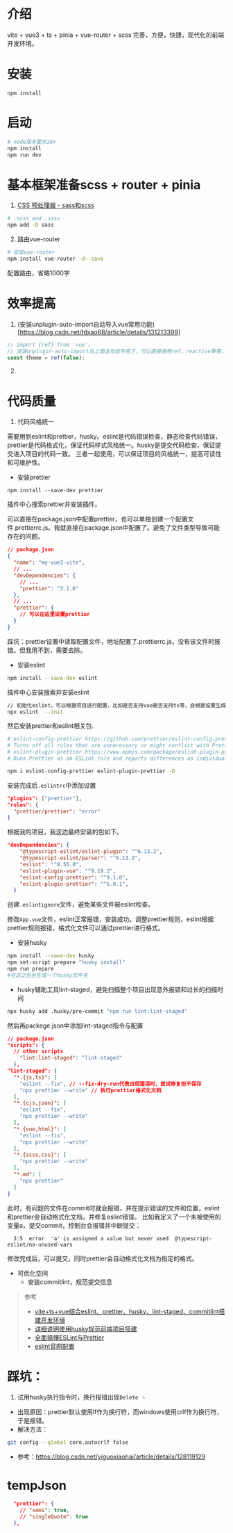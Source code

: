 # 介绍

vite + vue3 + ts + pinia + vue-router + scss
完善，方便，快捷，现代化的前端开发环境。

# 安装

`npm install`

# 启动

```bash
# node版本要求18+
npm install
npm run dev
```

# 基本框架准备scss + router + pinia

1. [CSS 预处理器 - sass和scss](https://cn.vitejs.dev/guide/features.html#css-pre-processors)

```bash
# .scss and .sass
npm add -D sass
```

2. 路由vue-router

```bash
# 安装vue-router
npm install vue-router -d--save
```

配置路由，省略1000字

# 效率提高

1. (安装unplugin-auto-import自动导入vue常用功能)[https://blog.csdn.net/hbiao68/article/details/131213399]

```ts
// import {ref} from 'vue';
// 安装unplugin-auto-import后上面这句就不用了，可以直接使用ref，reactive等等，设置中包含了vue，vue-router和pinia
const theme = ref(false);
```

2.

# 代码质量

1. 代码风格统一

需要用到eslint和prettier，husky。eslint是代码错误检查，静态检查代码错误，prettier是代码格式化，保证代码样式风格统一。husky是提交代码检查，保证提交进入项目的代码一致。
三者一起使用，可以保证项目的风格统一，提高可读性和可维护性。

- 安装prettier

```bas
npm install --save-dev prettier
```

插件中心搜索prettier并安装插件。

可以直接在package.json中配置prettier，也可以单独创建一个配置文件.prettierrc.js。我就直接在package.json中配置了。避免了文件类型导致可能存在的问题。

```json
// package.json
{
  "name": "my-vue3-vite",
  // ...
  "devDependencies": {
    // ...
    "prettier": "3.1.0"
  },
  // ...
  "prettier": {
    // 可以在这里设置prettier
  }
}
```

踩坑：prettier设置中读取配置文件，地址配置了.prettierrc.js，没有该文件时报错。但我用不到，需要去除。

- 安装eslint

```bash
npm install --save-dev eslint
```

插件中心安装搜索并安装eslint

```bash
// 初始化eslint，可以根据项目进行配置，比如是否支持vue是否支持ts等，会根据设置生成配置，安装插件。
npx eslint  --init
```

然后安装prettier和eslint相关包.

```bash
# eslint-config-prettier https://github.com/prettier/eslint-config-prettier/
# Turns off all rules that are unnecessary or might conflict with Prettier.（关闭eslint和prettier冲突的规则）
# eslint-plugin-prettier https://www.npmjs.com/package/eslint-plugin-prettier
# Runs Prettier as an ESLint rule and reports differences as individual ESLint issues.（有冲突的情况下，会优先使用prettier的设置，避免两个插件打架）

npm i eslint-config-prettier eslint-plugin-prettier -D
```

安装完成后`.eslintrc`中添加设置

```json
"plugins": ["prettier"],
"rules": {
  "prettier/prettier": "error"
}
```

根据我的项目，我这边最终安装的包如下。

```json
"devDependencies": {
    "@typescript-eslint/eslint-plugin": "^6.13.2",
    "@typescript-eslint/parser": "^6.13.2",
    "eslint": "^8.55.0",
    "eslint-plugin-vue": "^9.19.2",
    "eslint-config-prettier": "^9.1.0",
    "eslint-plugin-prettier": "^5.0.1",
  }
```

创建`.eslintignore`文件，避免某些文件被eslint检查。

修改`App.vue`文件，eslint正常报错，安装成功。调整prettier规则，eslint根据prettier规则报错，格式化文件可以通过prettier进行格式。

- 安装husky

```bash
npm install --save-dev husky
npm set-script prepare "husky install"
npm run prepare
#在这之后会生成一个husky文件夹
```

- husky辅助工具lint-staged，避免扫描整个项目出现意外报错和过长的扫描时间

```bash
npx husky add .husky/pre-commit "npm run lint:lint-staged"
```

然后再packege.json中添加lint-staged指令与配置

```json
// packege.json
"scripts": {
  // other scripts
    "lint:lint-staged": "lint-staged"
  },
"lint-staged": {
  "*.{js,ts}": [
    "eslint --fix", // --fix-dry-run代表出现错误时，尝试修复但不保存
    "npx prettier --write" // 执行prettier格式化文档
  ],
  "*.{cjs,json}": [
    "eslint --fix",
    "npx prettier --write"
  ],
  "*.{vue,html}": [
    "eslint --fix",
    "npx prettier --write"
  ],
  "*.{scss,css}": [
    "npx prettier --write"
  ],
  "*.md": [
    "npx prettier"
  ]
}

```

此时，有问题的文件在commit时就会报错，并在提示错误的文件和位置，eslint和prettier会自动格式化文档，并修复eslint错误。
比如我定义了一个未被使用的变量a，提交commit，控制台会报错并中断提交：

```
  3:5  error  'a' is assigned a value but never used  @typescript-eslint/no-unused-vars
```

修改完成后，可以提交，同时prettier会自动格式化文档为指定的格式。

- 可优化空间
  - 安装commitlint，规范提交信息

> 参考
>
> - [vite+ts+vue结合eslint、prettier、husky、lint-staged、commitlint搭建开发环境](https://juejin.cn/post/7258140838138511421)
> - [详细说明使用husky规范前端项目搭建](https://blog.csdn.net/du_aitiantian/article/details/130326158)
> - [全面搞懂ESLint与Prettier](https://blog.csdn.net/jayccx/article/details/128851057)
> - [eslint官网配置](https://zh-hans.eslint.org/docs/latest/use/getting-started#%E5%85%A8%E5%B1%80%E5%AE%89%E8%A3%85)

# 踩坑：

1. 试用husky执行指令时，换行报错出现`Delete ␍`

- 出现原因：prettier默认使用lf作为换行符，而windows使用crlf作为换行符，于是报错。
- 解决方法：

```bash
git config --global core.autocrlf false
```

- 参考：https://blog.csdn.net/yiguoxiaohai/article/details/128119129

# tempJson

```json
  "prettier": {
    // "semi": true,
    // "singleQuote": true
  },
```
